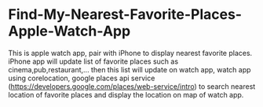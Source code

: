 # Find-My-Nearest-Favorite-Places-Apple-Watch-App
This is apple watch app, pair with iPhone to display nearest favorite places. iPhone app will update list of favorite places such as cinema,pub,restaurant,... then this list will update on watch app, watch app using corelocation, google places api service (https://developers.google.com/places/web-service/intro) to search nearest location of favorite places and display the location on map of watch app.
